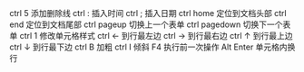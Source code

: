 ctrl 5 添加删除线
ctrl :  插入时间
ctrl ;  插入日期
ctrl home 定位到文档头部
ctrl end 定位到文档尾部
ctrl pageup 切换上一个表单
ctrl pagedown 切换下一个表单
ctrl 1 修改单元格样式
ctrl ← 到行最左边
ctrl → 到行最右边
ctrl ↑ 到行最上边
ctrl ↓ 到行最下边
ctrl B 加粗
ctrl I 倾斜
F4 执行前一次操作
Alt Enter 单元格内换行


